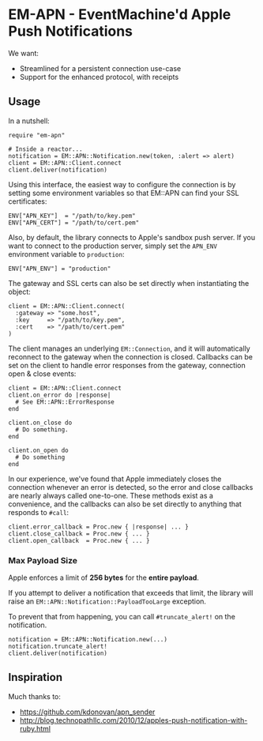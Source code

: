 # EM-APN - EventMachine'd Apple Push Notifications #

We want:

 * Streamlined for a persistent connection use-case
 * Support for the enhanced protocol, with receipts

## Usage ##

In a nutshell:

    require "em-apn"

    # Inside a reactor...
    notification = EM::APN::Notification.new(token, :alert => alert)
    client = EM::APN::Client.connect
    client.deliver(notification)

Using this interface, the easiest way to configure the connection is by setting
some environment variables so that EM::APN can find your SSL certificates:

    ENV["APN_KEY"]  = "/path/to/key.pem"
    ENV["APN_CERT"] = "/path/to/cert.pem"

Also, by default, the library connects to Apple's sandbox push server. If you
want to connect to the production server, simply set the `APN_ENV`
environment variable to `production`:

    ENV["APN_ENV"] = "production"

The gateway and SSL certs can also be set directly when instantiating the object:

    client = EM::APN::Client.connect(
      :gateway => "some.host",
      :key     => "/path/to/key.pem",
      :cert    => "/path/to/cert.pem"
    )

The client manages an underlying `EM::Connection`, and it will automatically
reconnect to the gateway when the connection is closed. Callbacks can be set
on the client to handle error responses from the gateway, connection open & close
events:

    client = EM::APN::Client.connect
    client.on_error do |response|
      # See EM::APN::ErrorResponse
    end

    client.on_close do
      # Do something.
    end

    client.on_open do
      # Do something
    end

In our experience, we've found that Apple immediately closes the connection
whenever an error is detected, so the error and close callbacks are nearly
always called one-to-one. These methods exist as a convenience, and the
callbacks can also be set directly to anything that responds to `#call`:

    client.error_callback = Proc.new { |response| ... }
    client.close_callback = Proc.new { ... }
    client.open_callback  = Proc.new { ... }

### Max Payload Size ###

Apple enforces a limit of __256 bytes__ for the __entire payload__.

If you attempt to deliver a notification that exceeds that limit, the library
will raise an `EM::APN::Notification::PayloadTooLarge` exception.

To prevent that from happening, you can call `#truncate_alert!` on the
notification.

    notification = EM::APN::Notification.new(...)
    notification.truncate_alert!
    client.deliver(notification)

## Inspiration ##

Much thanks to:

 * https://github.com/kdonovan/apn_sender
 * http://blog.technopathllc.com/2010/12/apples-push-notification-with-ruby.html
